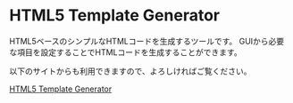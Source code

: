 # HTML5 Template Generator

HTML5ベースのシンプルなHTMLコードを生成するツールです。
GUIから必要な項目を設定することでHTMLコードを生成することができます。

以下のサイトからも利用できますので、よろしければご覧ください。

[HTML5 Template Generator](http://mizzz.work/tg/)
